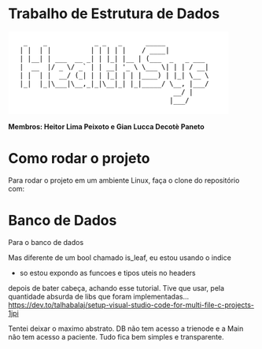 # Trabalho de Estrutura de Dados

![alt text](misc/image.png)

**Membros: Heitor Lima Peixoto e Gian Lucca Decotè Paneto**

# Como rodar o projeto
Para rodar o projeto em um ambiente Linux, faça o clone do repositório com:

# Banco de Dados

Para o banco de dados

Mas diferente de um bool chamado is_leaf, eu estou usando o indice
- so estou expondo as funcoes e tipos uteis no headers

depois de bater cabeça, achando esse tutorial. Tive que usar, pela quantidade absurda de libs que foram implementadas...
https://dev.to/talhabalaj/setup-visual-studio-code-for-multi-file-c-projects-1jpi

Tentei deixar o maximo abstrato. DB não tem acesso a trienode e a Main não tem acesso a paciente. Tudo fica bem simples e transparente.